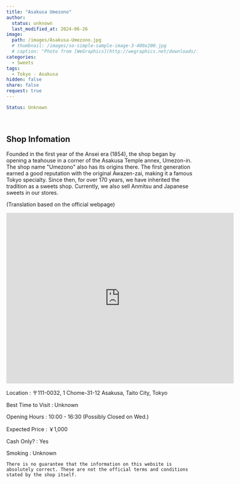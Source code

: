 ```yaml
---
title: "Asakusa Umezono"
author:
  status: unknown
  last_modified_at: 2024-06-26
image: 
  path: /images/Asakusa-Umezono.jpg
  # thumbnail: /images/so-simple-sample-image-3-400x200.jpg
  # caption: "Photo from [WeGraphics](http://wegraphics.net/downloads/free-ultimate-blurred-background-pack/)"
categories:
  - Sweets
tags:
  - Tokyo - Asakusa
hidden: false
share: false
request: true
---
```


```yaml
Status: Unknown 
```

<!-- > **You are likely to get a seat**
> 
{: .notice--info}
 -->

<p>　</p>


## Shop Infomation

Founded in the first year of the Ansei era (1854), the shop began by opening a teahouse in a corner of the Asakusa Temple annex, Umezon-in. The shop name "Umezono" also has its origins there. The first generation earned a good reputation with the original Awazen-zai, making it a famous Tokyo specialty. Since then, for over 170 years, we have inherited the tradition as a sweets shop. Currently, we also sell Anmitsu and Japanese sweets in our stores.

<p class="site-description">
(Translation based on the official webpage)
</p>
<!-- > <footer>Translation based on the official webpage</footer> -->

<div class="map">
<iframe src="https://www.google.com/maps/embed?pb=!1m18!1m12!1m3!1d3239.5630657864394!2d139.79149069678954!3d35.71236839999999!2m3!1f0!2f0!3f0!3m2!1i1024!2i768!4f13.1!3m3!1m2!1s0x60188ec1261e4ea5%3A0x9922d81a11675080!2sUmezono!5e0!3m2!1sen!2sjp!4v1719448778747!5m2!1sen!2sjp" width="600" height="450" style="border:0;" allowfullscreen="" loading="lazy" referrerpolicy="no-referrer-when-downgrade"></iframe>
</div>

<p></p>

Location
: 〒111-0032, 1 Chome-31-12 Asakusa, Taito City, Tokyo

Best Time to Visit
: Unknown

Opening Hours
: 10:00 - 16:30 (Possibly Closed on Wed.)

Expected Price
: ￥1,000

Cash Only?
: Yes

Smoking
: Unknown


`There is no guarantee that the information on this website is absolutely correct. These are not the official terms and conditions stated by the shop itself.`

